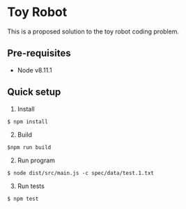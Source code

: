 # Toy Robot
This is a proposed solution to the toy robot coding problem.

## Pre-requisites

* Node v8.11.1

## Quick setup

1. Install

`$ npm install`

2. Build

`$npm run build`

2. Run program

`$ node dist/src/main.js -c spec/data/test.1.txt`

3. Run tests

`$ npm test`
